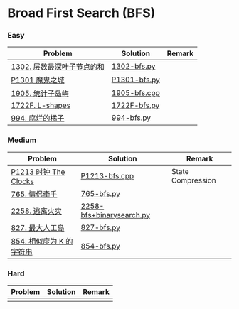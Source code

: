# Broad First Search (BFS)

### Easy

| Problem | Solution | Remark |
| ------- | -------- | ------ |
| [1302. 层数最深叶子节点的和](https://leetcode.cn/problems/deepest-leaves-sum/) | [1302-bfs.py](https://github.com/chuzhumin98/PythonForMillions/blob/main/LeetCode/1302-bfs.py) |        |
| [P1301 魔鬼之城](https://www.luogu.com.cn/problem/P1301) | [P1301-bfs.py](https://github.com/chuzhumin98/PythonForMillions/blob/main/luogu/P1301-bfs.py) | |
| [1905. 统计子岛屿](https://leetcode.cn/problems/count-sub-islands/) | [1905-bfs.cpp](https://github.com/chuzhumin98/PythonForMillions/blob/main/LeetCode/1905-bfs.cpp) |  |
| [1722F. L-shapes](https://codeforces.com/problemset/problem/1722/F) | [1722F-bfs.py](https://github.com/chuzhumin98/PythonForMillions/blob/main/Codeforces/1722/1722F-bfs.py) |  |
| [994. 腐烂的橘子](https://leetcode.cn/problems/rotting-oranges/) | [994-bfs.py](https://github.com/chuzhumin98/PythonForMillions/blob/main/LeetCode/994-bfs.py) |  |


### Medium

| Problem                                                      | Solution                                                     | Remark |
| ------------------------------------------------------------ | ------------------------------------------------------------ | ------ |
| [P1213 时钟 The Clocks](https://www.luogu.com.cn/problem/P1213) | [P1213-bfs.cpp](https://github.com/chuzhumin98/PythonForMillions/blob/main/luogu/P1213-bfs.cpp) | State Compression |
| [765. 情侣牵手](https://leetcode.cn/problems/couples-holding-hands/) | [765-bfs.py](https://github.com/chuzhumin98/PythonForMillions/blob/main/LeetCode/765-bfs.py) |  |
| [2258. 逃离火灾](https://leetcode.cn/problems/escape-the-spreading-fire/) | [2258-bfs+binarysearch.py](https://github.com/chuzhumin98/PythonForMillions/blob/main/LeetCode/2258-bfs%2Bbinarysearch.py) |  |
| [827. 最大人工岛](https://leetcode.cn/problems/making-a-large-island/) | [827-bfs.py](https://github.com/chuzhumin98/PythonForMillions/blob/main/LeetCode/827-bfs.py) |  |
| [854. 相似度为 K 的字符串](https://leetcode.cn/problems/k-similar-strings/) | [854-bfs.py](https://github.com/chuzhumin98/PythonForMillions/blob/main/LeetCode/854-bfs.py) |  |



### Hard

| Problem | Solution | Remark |
| ------- | -------- | ------ |
|   |  |        |